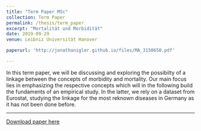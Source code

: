```yaml
---
title: "Term Paper MSc"
collection: Term Paper
permalink: /thesis/term_paper
excerpt: "Mortalität und Morbidität"
date: 2019-09-29
venue: Leibniz Universität Hanover

paperurl: 'http://jonathanigler.github.io/files/MA_3150650.pdf'

---
```

In this term paper, we will be discussing and exploring the possibilty of a linkage between the concepts of morbidity and mortality. Our main focus lies in emphasizing the respective concepts which will in the following build the fundaments of an empirical study. In the latter, we rely on a dataset from Eurostat, studying the linkage for the most reknown diseases in Germany as it has not been done before. 

---
[Download paper here](http://jonathanigler.github.io/files/MA_3150650.pdf)

